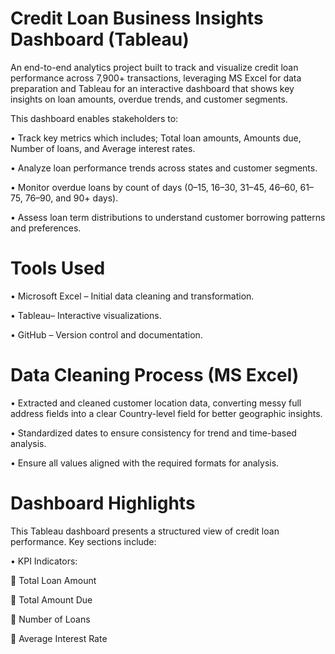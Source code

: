 # Credit Loan Business Insights Dashboard (Tableau)

An end-to-end analytics project built to track and visualize credit loan performance across 7,900+ transactions, leveraging MS Excel for data preparation and Tableau for an interactive dashboard that shows key insights on loan amounts, overdue trends, and customer segments.

This dashboard enables stakeholders to:

•	Track key metrics which includes; Total loan amounts, Amounts due, Number of loans, and Average interest rates.

•	Analyze loan performance trends across states and customer segments.

•	Monitor overdue loans by count of days (0–15, 16–30, 31–45, 46–60, 61–75, 76–90, and 90+ days).

•	Assess loan term distributions to understand customer borrowing patterns and preferences.

# Tools Used

•	Microsoft Excel – Initial data cleaning and transformation.

•	Tableau– Interactive visualizations.

•	GitHub – Version control and documentation.

# Data Cleaning Process (MS Excel)

• Extracted and cleaned customer location data, converting messy full address fields into a clear Country-level field for better geographic insights.

•	Standardized dates to ensure consistency for trend and time-based analysis.

•	Ensure all values aligned with the required formats for analysis.

# Dashboard Highlights

This Tableau dashboard presents a structured view of credit loan performance. Key sections include:

•	KPI Indicators:

	Total Loan Amount

	Total Amount Due

	Number of Loans

	Average Interest Rate




